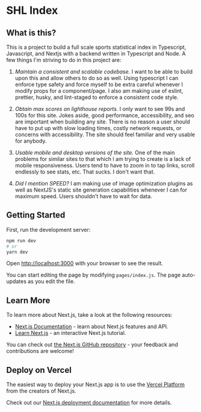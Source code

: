 # SHL Index

## What is this?

This is a project to build a full scale sports statistical index in Typescript, Javascript, and Nextjs with a backend written in Typescript and Node. A few things I'm striving to do in this project are:

1. _Maintain a consistent and scalable codebase._ I want to be able to build upon this and allow others to do so as well. Using typescript I can enforce type safety and force myself to be extra careful whenever I modify props for a component/page. I also am making use of eslint, prettier, husky, and lint-staged to enforce a consistent code style.

2. _Obtain max scores on lighthouse reports._ I only want to see 99s and 100s for this site. Jokes aside, good performance, accessibility, and seo are important when building any site. There is no reason a user should have to put up with slow loading times, costly network requests, or concerns with accessibility. The site should feel familiar and very usable for anybody.

3. _Usable mobile and desktop versions of the site._ One of the main problems for similar sites to that which I am trying to create is a lack of mobile responsiveness. Users tend to have to zoom in to tap links, scroll endlessly to see stats, etc. That sucks. I don't want that.

4. _Did I mention SPEED?_ I am making use of image optimization plugins as well as NextJS's static site generation capabilities whenever I can for maximum speed. Users shouldn't have to wait for data.

## Getting Started

First, run the development server:

```bash
npm run dev
# or
yarn dev
```

Open [http://localhost:3000](http://localhost:3000) with your browser to see the result.

You can start editing the page by modifying `pages/index.js`. The page auto-updates as you edit the file.

## Learn More

To learn more about Next.js, take a look at the following resources:

- [Next.js Documentation](https://nextjs.org/docs) - learn about Next.js features and API.
- [Learn Next.js](https://nextjs.org/learn) - an interactive Next.js tutorial.

You can check out [the Next.js GitHub repository](https://github.com/vercel/next.js/) - your feedback and contributions are welcome!

## Deploy on Vercel

The easiest way to deploy your Next.js app is to use the [Vercel Platform](https://vercel.com/import?utm_medium=default-template&filter=next.js&utm_source=create-next-app&utm_campaign=create-next-app-readme) from the creators of Next.js.

Check out our [Next.js deployment documentation](https://nextjs.org/docs/deployment) for more details.

